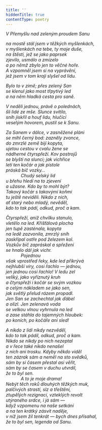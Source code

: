 ```yaml
---
title: ''
hiddenTitle: true
contentType: poetry
---
```


<section>

_V Přemyšlu nad zeleným proudem Sanu_

_na mostě stál jsem v těžkých myšlenkách,  
v myšlenkách na tebe, ty moje duše,  
na štěstí, jež se jako paprsek  
zjevilo, usmálo a zmizelo  
a po němž zbylo jen to věčné hoře.  
A vzpomněl jsem si na vyprávění,  
jež jsem v tom kraji slyšel od lidu._

</section>

<section>

_Bylo to v zimě; přes zelený San  
se klenul jako most třpytivý led  
a na něm hladká cesta pro saně._

</section>

<section>

_V neděli jednou, právě o polednách,  
šli lidé ze mše. Slunce svítilo,  
sníh jiskřil a houf lidu, hlučící  
veselým hovorem, pustil se k Sanu._

</section>

<section>

_Za Sanem v dálce, v zasněžené pláni  
se mihl černý bod: zazněly zvonce,  
do zmrzlé země bijí kopyta,  
ujetou cestou v cvalu žene se  
nádherné čtyrspřeží. Kov postrojů  
se blyští na slunci; jak vichřice  
letí ten kočár a jak pistole  
práská bič vozky…  
            Chudý selský lid  
u břehu hledí na to zjevení  
a užasne. Kdo by to mohl být?  
Takový kočár s takovými koňmi  
tu ještě neviděli. Nikdo z nich,  
ať starý nebo mladý, nevěděl,  
kdo to tak pádí, odkud, proč a kam._

</section>

<section>

_Čtyrspřeží, aniž chvilku stanulo,  
vletělo na led. Křišťálová plocha  
jen tupě zasténala, kopyta  
na ledě zazvonila, zmrzlý sníh  
zaskřípal ostře pod železem kol.  
Vozkův bič zapráskal a spřežení  
se hnalo dál jak vichr.  
            Pojednou  
však vprostřed řeky, kde led přikrývá  
nejhlubší víry, cosi řachlo — jednou,  
jen jednou cosi řachlo! V ledu zel  
veliký, jako vyříznutý kruh  
a čtyrspřeží i kočár se svým vozkou  
a celým nákladem se jako sen,  
jak světlý přelud rázem propadl.  
Jen San se zachechtal jak ďábel  
a olízl. Jen zelenavá voda  
se velkou vlnou vyhrnula na led  
a zase stáhla do tajemných hloubek:  
po koních, po kočáře ani sled!_

</section>

<section>

_A nikdo z lidí nikdy nezvěděl,  
kdo to tak pádil, odkud, proč a kam.  
Nikdo se nikdy po nich nezeptal  
a v řece také nikdo nenašel  
z nich ani trosku. Kdyby někdo viděl  
ten _zázrak_ sám a neměl na sto svědků,  
sám by si časem přestal asi věřit,  
sám by se časem v duchu utvrdil,  
že to byl sen.  
            A to je moje drama!  
Nebýt těch roků dlouhých těžkých muk,  
palčivých strastí, slz a třeštění,  
ztupělých rezignací, vzteklých revolt  
utýraného srdce, i já sám —  
když vzpomenu na naše setkání  
a na ten krátký zásvit naděje,  
v níž jsem žil tenkrát — bych dnes přísahal,  
že to byl sen, legenda od Sanu._

</section>
